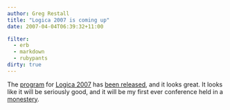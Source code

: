 ```yaml
---
author: Greg Restall
title: "Logica 2007 is coming up"
date: 2007-04-04T06:39:32+11:00

filter:
  - erb
  - markdown
  - rubypants
dirty: true
---
```


The [program](http://logika.flu.cas.cz/redaction.php?action=showRedaction&id_categoryNode=1133) for [Logica 2007](http://logika.flu.cas.cz/redaction.php?action=showRedaction&id_categoryNode=852) has [been released](http://logika.flu.cas.cz/redaction.php?action=showRedaction&id_categoryNode=1133), and it looks great. It looks like it will be seriously good, and it will be my first ever conference held in a [monestery](http://www.mcdo.cz/index.php?lang=eng).